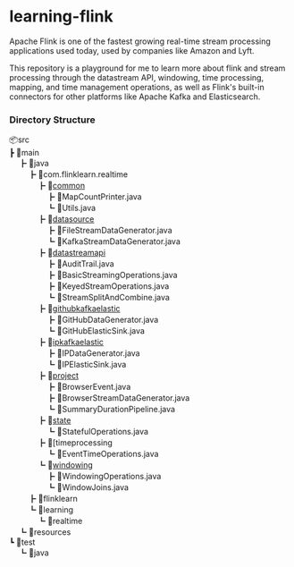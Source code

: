 # learning-flink
Apache Flink is one of the fastest growing real-time stream processing 
applications used today, used by companies like 
Amazon and Lyft. 

This repository is a playground for me to learn more about flink and stream 
processing through the datastream API, windowing, time processing, mapping, 
and time management operations, as well as Flink's built-in connectors for 
other platforms like Apache Kafka and Elasticsearch.

### Directory Structure
📦src <br/>
┣ 📂main <br/>
ㅤ ┣ 📂java <br/>
ㅤ ㅤ ┣ 📂com.flinklearn.realtime <br/>
ㅤ ㅤ ㅤ ┣ 📂[common]() <br/>
ㅤ ㅤ ㅤ ㅤ ┣ 📜MapCountPrinter.java <br/>
ㅤ ㅤ ㅤ ㅤ ┗ 📜Utils.java <br/>
ㅤ ㅤ ㅤ ┣ 📂[datasource]() <br/>
ㅤ ㅤ ㅤ ㅤ ┣ 📜FileStreamDataGenerator.java <br/>
ㅤ ㅤ ㅤ ㅤ ┗ 📜KafkaStreamDataGenerator.java <br/>
ㅤ ㅤ ㅤ ┣ 📂[datastreamapi]() <br/>
ㅤ ㅤ ㅤ ㅤ ┣ 📜AuditTrail.java <br/>
ㅤ ㅤ ㅤ ㅤ ┣ 📜BasicStreamingOperations.java <br/>
ㅤ ㅤ ㅤ ㅤ ┣ 📜KeyedStreamOperations.java <br/>
ㅤ ㅤ ㅤ ㅤ ┗ 📜StreamSplitAndCombine.java <br/>
ㅤ ㅤ ㅤ ┣ 📂[githubkafkaelastic]() <br/>
ㅤ ㅤ ㅤ ㅤ ┣ 📜GitHubDataGenerator.java <br/>
ㅤ ㅤ ㅤ ㅤ ┗ 📜GitHubElasticSink.java <br/>
ㅤ ㅤ ㅤ ┣ 📂[ipkafkaelastic]() <br/>
ㅤ ㅤ ㅤ ㅤ ┣ 📜IPDataGenerator.java <br/>
ㅤ ㅤ ㅤ ㅤ ┗ 📜IPElasticSink.java <br/>
ㅤ ㅤ ㅤ ┣ 📂[project]() <br/>
ㅤ ㅤ ㅤ ㅤ ┣ 📜BrowserEvent.java <br/>
ㅤ ㅤ ㅤ ㅤ ┣ 📜BrowserStreamDataGenerator.java <br/>
ㅤ ㅤ ㅤ ㅤ ┗ 📜SummaryDurationPipeline.java <br/>
ㅤ ㅤ ㅤ ┣ 📂[state]() <br/>
ㅤ ㅤ ㅤ ㅤ ┗ 📜StatefulOperations.java <br/>
ㅤ ㅤ ㅤ ┣ 📂[timeprocessing <br/>
ㅤ ㅤ ㅤ ㅤ ┗ 📜EventTimeOperations.java <br/>
ㅤ ㅤ ㅤ ┗ 📂[windowing]() <br/>
ㅤ ㅤ ㅤ ㅤ ┣ 📜WindowingOperations.java <br/>
ㅤ ㅤ ㅤ ㅤ ┗ 📜WindowJoins.java <br/>
ㅤ ㅤ ┣ 📂flinklearn <br/>
ㅤ ㅤ ┗ 📂learning <br/>
ㅤ ㅤ ㅤ ┗ 📂realtime <br/>
ㅤ ┗ 📂resources <br/>
┗ 📂test <br/>
ㅤ ┗ 📂java <br/>
